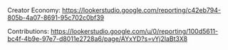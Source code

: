 Creator Economy: https://lookerstudio.google.com/reporting/c42eb794-805b-4a07-8691-95c702c0bf39

Contributions: https://lookerstudio.google.com/u/0/reporting/100d5611-bc4f-4b9e-97e7-d8011e2728a6/page/AYxYD?s=vYj2IaBt3X8
